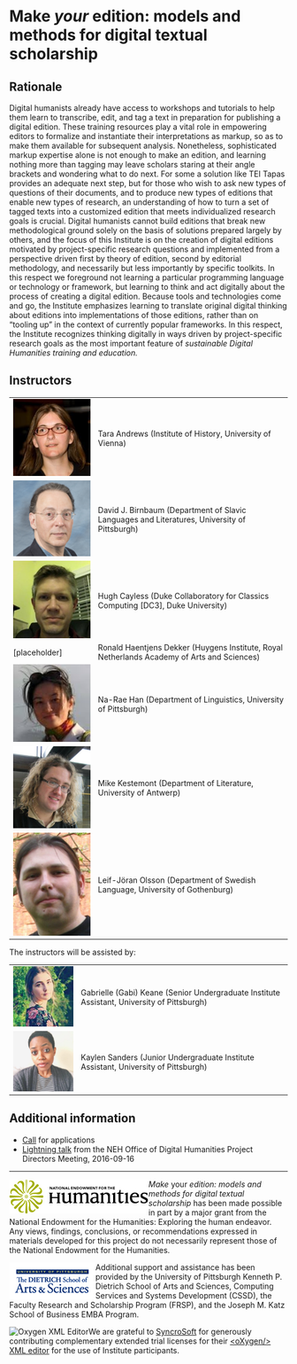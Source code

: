 # Make _your_ edition: models and methods for digital textual scholarship

## Rationale

Digital humanists already have access to workshops and tutorials to help them learn to transcribe, edit, and tag a text in preparation for publishing a digital edition. These training resources play a vital role in empowering editors to formalize and instantiate their interpretations as markup, so as to make them available for subsequent analysis. Nonetheless, sophisticated markup expertise alone is not enough to make an edition, and learning nothing more than tagging may leave scholars staring at their angle brackets and wondering what to do next. For some a solution like TEI Tapas provides an adequate next step, but for those who wish to ask new types of questions of their documents, and to produce new types of editions that enable new types of research, an understanding of how to turn a set of tagged texts into a customized edition that meets individualized research goals is crucial. Digital humanists cannot build editions that break new methodological ground solely on the basis of solutions prepared largely by others, and the focus of this Institute is on the creation of digital editions motivated by project-specific research questions and implemented from a perspective driven first by theory of edition, second by editorial methodology, and necessarily but less importantly by specific toolkits. In this respect we foreground not learning a particular programming language or technology or framework, but learning to think and act digitally about the process of creating a digital edition. Because tools and technologies come and go, the Institute emphasizes learning to translate original digital thinking about editions into implementations of those editions, rather than on “tooling up” in the context of currently popular frameworks. In this respect, the Institute recognizes thinking digitally in ways driven by project-specific research goals as the most important feature of _sustainable Digital Humanities training and education._

## Instructors

<table>
<tr><td><img src="images/tla.jpg" width="200px" alt="[Andrews picture]"/></td><td>Tara Andrews (Institute of History, University of Vienna)</td></tr>
<tr><td><img src="images/djb.jpg" width="200px" alt="[Birnbaum picture]"/></td><td>David J. Birnbaum (Department of Slavic Languages and Literatures, University of Pittsburgh)
</td></tr>
<tr><td><img src="images/hc.png" width="200px" alt="[Cayless picture]"/></td><td>Hugh Cayless (Duke Collaboratory for Classics Computing [DC3], Duke University)</td></tr>
<tr><td>[placeholder]</td><td>Ronald Haentjens Dekker (Huygens Institute, Royal Netherlands Academy of Arts and Sciences)</td></tr>
<tr><td><img src="images/nrh.jpeg" alt="[Han picture]" width="200px"/></td><td>Na-Rae Han (Department of Linguistics, University of Pittsburgh)</td></tr>
<tr><td><img src="images/mk.jpg" width="200px" alt="[Kestemont picture]"></td><td>Mike Kestemont (Department of Literature, University of Antwerp)</td></tr>
<tr><td><img src="images/ljo.jpg" width="200px" alt="[Olsson picture]"/></td><td>Leif-Jöran Olsson (Department of Swedish Language, University of Gothenburg)</td></tr>
</table>

The instructors will be assisted by:

<table>
<tr><td><img src="images/gak.jpg" width="200px" alt="[Keane picture]"/></td><td>Gabrielle (Gabi) Keane (Senior Undergraduate Institute Assistant, University of Pittsburgh)</td></tr>
<tr><td><img src="images/ks.jpg" width="200px" alt="[Sanders image]"/></td><td>Kaylen Sanders (Junior Undergraduate Institute Assistant, University of Pittsburgh)</td></tr>
</table>
 
## Additional information

* [Call](admin/call.md) for applications
* [Lightning talk](admin/lightning.md) from the NEH Office of Digital Humanities Project Directors Meeting, 2016-09-16

____
<a href="https://www.neh.gov/" title="National Endowment for the Humanities"><img align="left" src="images/neh_logo_horizontal_rgb.jpg" alt="NEH"></a>_Make_ your _edition: models and methods for digital textual scholarship_ has been made possible in part by a major grant from the National Endowment for the Humanities: Exploring the human endeavor. Any views, findings, conclusions, or recommendations expressed in materials developed for this project do not necessarily represent those of the National Endowment for the Humanities.

<a href="http://www.as.pitt.edu" title="Dietrich School of Arts and Sciences"><img align="left" src="images/aslogobsm.jpg"  alt="Dietrich School of Arts and Sciences"></a>Additional support and assistance has been provided by the University of Pittsburgh Kenneth P. Dietrich School of Arts and Sciences, Computing Services and Systems Development (CSSD), the Faculty Research and Scholarship Program (FRSP), and the Joseph M. Katz School of Business EMBA Program. 

<a href="http://www.oxygenxml.com" title="Oxygen XML Editor"><img align="left" src="http://www.oxygenxml.com/img/resources/oxygen190x62.png" alt="Oxygen XML Editor"/></a>We are grateful to [SyncroSoft](http://www.sync.ro/) for generously contributing complementary extended trial licenses for their [\<oXygen/\> XML editor](https://www.oxygenxml.com/) for the use of Institute participants.